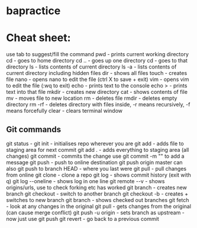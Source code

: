 # bapractice
# Cheat sheet:
use tab to suggest/fill the command
pwd - prints current working directory
cd - goes to home directory
cd .. - goes up one directory
cd <directory> - goes to that directory
ls - lists contents of current directory
ls -a - lists contents of current directory including hidden files
dir - shows all files
touch <filename> - creates file
nano <filename> - opens nano to edit the file (ctrl X to save + exit)
vim <filename> - opens vim to edit the file (:wq to exit)
echo <string> - prints text to the console
echo <string> > <filename> - prints text into that file
mkdir <directoryname> - creates new directory
cat <filename> - shows contents of file
mv <filename> <location/> - moves file to new location
rm <filename> - deletes file
rmdir <directory> - deletes empty directory
rm -rf <directory> - deletes directory with files inside, -r means recursively, -f means forcefully
clear - clears terminal window

## Git commands
git status - 
git init - initialises repo wherever you are
git add <file> - adds file to staging area for next commit
git add . - adds everything to staging area (all changes)
git commit - commits the change
use git commit -m "" to add a message
git push - push to online destination
git push origin master
can also git push to branch
HEAD - where you last were
git pull - pull changes from online
git clone <url> - clone a repo
git log - shows commit history (exit with q)
git log --oneline - shows log in one line
git remote --v - shows origins/urls, use to check forking etc has worked
git branch <name> - creates new branch
git checkout <branch> - switch to another branch
git checkout -b <name> - creates + switches to new branch
git branch - shows checked out branches
git fetch - look at any changes in the original
git pull - gets changes from the original (can cause merge conflict)
git push -u origin <nameofbranch> - sets branch as upstream - now just use git push
git revert - go back to a previous commit
